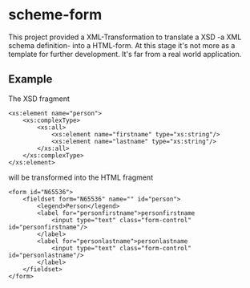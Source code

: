 ﻿# scheme-form
This project provided a XML-Transformation to translate a XSD -a XML schema definition- into
a HTML-form. At this stage it's not more as a template for further development.
It's far from a real world application.

Example
-------
The XSD fragment

    <xs:element name="person">
        <xs:complexType>
            <xs:all>
                <xs:element name="firstname" type="xs:string"/>
                <xs:element name="lastname" type="xs:string"/>
            </xs:all>
        </xs:complexType>
    </xs:element>

will be transformed into the HTML fragment

    <form id="N65536">
        <fieldset form="N65536" name="" id="person">
            <legend>Person</legend>
            <label for="personfirstname">personfirstname
                <input type="text" class="form-control" id="personfirstname"/>
            </label>
            <label for="personlastname">personlastname
                <input type="text" class="form-control" id="personlastname"/>
            </label>
        </fieldset>
    </form>

